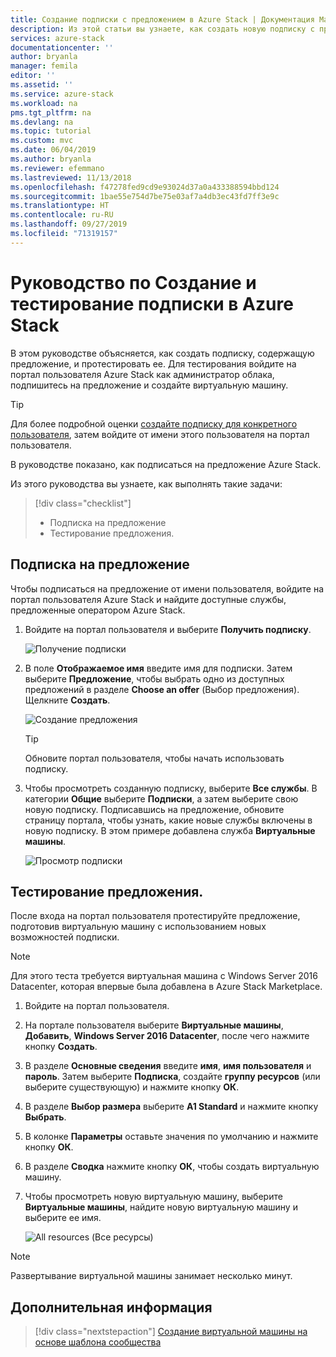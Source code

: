 ```yaml
---
title: Создание подписки с предложением в Azure Stack | Документация Майкрософт
description: Из этой статьи вы узнаете, как создать новую подписку с предложением в Azure Stack и протестировать предложение с помощью тестовой виртуальной машины.
services: azure-stack
documentationcenter: ''
author: bryanla
manager: femila
editor: ''
ms.assetid: ''
ms.service: azure-stack
ms.workload: na
pms.tgt_pltfrm: na
ms.devlang: na
ms.topic: tutorial
ms.custom: mvc
ms.date: 06/04/2019
ms.author: bryanla
ms.reviewer: efemmano
ms.lastreviewed: 11/13/2018
ms.openlocfilehash: f47278fed9cd9e93024d37a0a433388594bbd124
ms.sourcegitcommit: 1bae55e754d7be75e03af7a4db3ec43fd7ff3e9c
ms.translationtype: HT
ms.contentlocale: ru-RU
ms.lasthandoff: 09/27/2019
ms.locfileid: "71319157"
---
```

# <a name="tutorial-create-and-test-a-subscription-in-azure-stack"></a>Руководство по Создание и тестирование подписки в Azure Stack

В этом руководстве объясняется, как создать подписку, содержащую предложение, и протестировать ее. Для тестирования войдите на портал пользователя Azure Stack как администратор облака, подпишитесь на предложение и создайте виртуальную машину.

> [!TIP]
> Для более подробной оценки [создайте подписку для конкретного пользователя](../operator/azure-stack-subscribe-plan-provision-vm.md#create-a-subscription-as-a-cloud-operator), затем войдите от имени этого пользователя на портал пользователя.

В руководстве показано, как подписаться на предложение Azure Stack.

Из этого руководства вы узнаете, как выполнять такие задачи:

> [!div class="checklist"]
> * Подписка на предложение 
> * Тестирование предложения.

## <a name="subscribe-to-an-offer"></a>Подписка на предложение

Чтобы подписаться на предложение от имени пользователя, войдите на портал пользователя Azure Stack и найдите доступные службы, предложенные оператором Azure Stack.

1. Войдите на портал пользователя и выберите **Получить подписку**.

   ![Получение подписки](media/azure-stack-subscribe-services/get-subscription.png)

2. В поле **Отображаемое имя** введите имя для подписки. Затем выберите **Предложение**, чтобы выбрать одно из доступных предложений в разделе **Choose an offer** (Выбор предложения). Щелкните **Создать**.

   ![Создание предложения](media/azure-stack-subscribe-services/create-subscription.png)

   > [!TIP]
   > Обновите портал пользователя, чтобы начать использовать подписку.

3. Чтобы просмотреть созданную подписку, выберите **Все службы**. В категории **Общие** выберите **Подписки**, а затем выберите свою новую подписку. Подписавшись на предложение, обновите страницу портала, чтобы узнать, какие новые службы включены в новую подписку. В этом примере добавлена служба **Виртуальные машины**.

   ![Просмотр подписки](media/azure-stack-subscribe-services/view-subscription.png)

## <a name="test-the-offer"></a>Тестирование предложения.

После входа на портал пользователя протестируйте предложение, подготовив виртуальную машину с использованием новых возможностей подписки.

> [!NOTE]
> Для этого теста требуется виртуальная машина с Windows Server 2016 Datacenter, которая впервые была добавлена в Azure Stack Marketplace.

1. Войдите на портал пользователя.

2. На портале пользователя выберите **Виртуальные машины**, **Добавить**, **Windows Server 2016 Datacenter**, после чего нажмите кнопку **Создать**.

3. В разделе **Основные сведения** введите **имя**, **имя пользователя** и **пароль**. Затем выберите **Подписка**, создайте **группу ресурсов** (или выберите существующую) и нажмите кнопку **ОК**.

4. В разделе **Выбор размера** выберите **A1 Standard** и нажмите кнопку **Выбрать**.  

5. В колонке **Параметры** оставьте значения по умолчанию и нажмите кнопку **ОК**.

6. В разделе **Сводка** нажмите кнопку **ОК**, чтобы создать виртуальную машину.  

7. Чтобы просмотреть новую виртуальную машину, выберите **Виртуальные машины**, найдите новую виртуальную машину и выберите ее имя.

    ![All resources (Все ресурсы)](media/azure-stack-subscribe-services/view-vm.png)

> [!NOTE]
> Развертывание виртуальной машины занимает несколько минут.

## <a name="next-steps"></a>Дополнительная информация

> [!div class="nextstepaction"]
> [Создание виртуальной машины на основе шаблона сообщества](azure-stack-create-vm-template.md)
